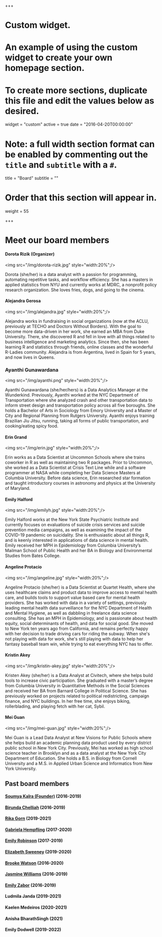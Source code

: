 +++
# Custom widget.
# An example of using the custom widget to create your own homepage section.
# To create more sections, duplicate this file and edit the values below as desired.
widget = "custom"
active = true
date = "2016-04-20T00:00:00"

# Note: a full width section format can be enabled by commenting out the `title` and `subtitle` with a `#`.
title = "Board"
subtitle = ""

# Order that this section will appear in.
weight = 55

+++

# Meet our board members


#### Dorota Rizik (Organizer)

<img src="/img/dorota-rizik.jpg" style="width:20%";/>

Dorota (she/her) is a data analyst with a passion for programming, automating repetitive tasks, and workflow efficiency. She has a masters in applied statistics from NYU and currently works at MDRC, a nonprofit policy research organization. She loves fries, dogs, and going to the cinema.


#### Alejandra Gerosa

<img src="/img/alejandra.jpg" style="width:20%";/>

Alejandra works in fundraising in social organizations (now at the ACLU, previously at TECHO and Doctors Without Borders). With the goal to become more data-driven in her work, she earned an MBA from Duke University. There, she discovered R and fell in love with all things related to business intelligence and marketing analytics. Since then, she has been learning R and statistics through friends, online classes and the wonderful R-Ladies community. Alejandra is from Argentina, lived in Spain for 5 years, and now lives in Queens.

### Ayanthi Gunawardana

<img src="/img/ayanthi.png" style="width:20%";/>

Ayanthi Gunawardana (she/her/hers) is a Data Analytics Manager at the Wunderkind. Previously, Ayanthi worked at the NYC Department of Transportation where she analyzed crash and other transportation data to inform street design and transportation policy across all five boroughs. She holds a Bachelor of Arts in Sociology from Emory University and a Master of City and Regional Planning from Rutgers University. Ayanthi enjoys training Brazilian Jiu Jitsu, running, taking all forms of public transportation, and cooking/eating spicy food. 

#### Erin Grand

<img src="/img/erin.jpg" style="width:20%";/>

Erin works as a Data Scientist at Uncommon Schools where she trains coworker in R as well as maintaining two R packages. Prior to Uncommon, she worked as a Data Scientist at Crisis Text Line while and a software programmer at NASA while completing her Data Science Masters at Columbia University. Before data science, Erin researched star formation and taught introductory courses in astronomy and physics at the University of Maryland. 


#### Emily Halford

<img src="/img/emilyh.jpg" style="width:20%";/>

Emily Halford works at the New York State Psychiatric Institute and currently focuses on evaluations of suicide crisis services and suicide prevention media campaigns, as well as examining the impact of the COVID-19 pandemic on suicidality. She is enthusiastic about all things R, and is keenly interested in applications of data science in mental health. Emily received her MPH in Epidemiology from Columbia University’s Mailman School of Public Health and her BA in Biology and Environmental Studies from Bates College.


#### Angeline Protacio

<img src="/img/angeline.jpg" style="width:20%";/>

Angeline Protacio (she/her) is a Data Scientist at Quartet Health, where she uses healthcare claims and product data to improve access to mental health care, and builds tools to support value based care for mental health providers. She has worked with data in a variety of settings, previously leading mental health data surveillance for the NYC Department of Health and Mental Hygiene, as well as dabbling in freelance data science consulting. She has an MPH in Epidemiology, and is passionate about health equity, social determinants of health, and data for social good. She moved to New York ten years ago from California, and remains perfectly happy with her decision to trade driving cars for riding the subway. When she's not playing with data for work, she's still playing with data to help her fantasy baseball team win, while trying to eat everything NYC has to offer.


#### Kristin Akey

<img src="/img/kristin-akey.jpg" style="width:20%";/>

Kristen Akey (she/her) is a Data Analyst at Civitech, where she helps build tools to increase civic participation. She graduated with a master’s degree from Columbia University in Quantitative Methods in the Social Sciences and received her BA from Barnard College in Political Science. She has previously worked on projects related to political redistricting, campaign finance, and NYC buildings. In her free time, she enjoys biking, rollerblading, and playing fetch with her cat, Sybil.


#### Mei Guan

<img src="/img/mei-guan.jpg" style="width:20%";/>

Mei Guan is a Lead Data Analyst at New Visions for Public Schools where she  helps build an academic planning data product used by every district public school in New York City. Previously, Mei has worked as high school science teacher in Brooklyn and as a data analyst at the New York City Department of Education. She holds a B.S. in Biology from Cornell University and a M.S. in Applied Urban Science and Informatics from New York University.





## Past board members

#### [Soumya Kalra (Founder)](https://www.linkedin.com/in/soumyakalra) (2016-2019)
#### [Birunda Chelliah](https://www.linkedin.com/in/birundachelliah/) (2016-2019)
#### [Rika Gorn](https://www.linkedin.com/in/rika-gorn) (2019-2021)
#### [Gabriela Hempfling](https://www.linkedin.com/in/gabriela-hempfling-b342591a) (2017-2020)
#### [Emily Robinson](http://hookedondata.org/) (2017-2019)
#### [Elizabeth Sweeney](http://emsweene.github.io/) (2019-2020)
#### [Brooke Watson](https://brooke.science/) (2016-2020)
#### [Jasmine Williams](http://linkedin.com/in/jaswilliams) (2016-2019)
#### [Emily Zabor](http://www.emilyzabor.com/) (2016-2019)
#### Ludmila Janda (2019-2021)
#### Kaelen Medeiros (2020-2021)
#### Anisha BharathSingh (2021)
#### Emily Dodwell (2019-2022)


